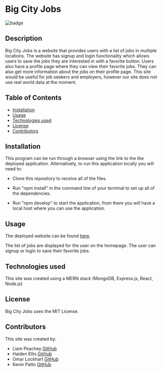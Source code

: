 # Big City Jobs
![badge](https://img.shields.io/badge/MIT-License-blue.svg)

## Description

Big City Jobs is a website that provides users with a list of jobs in multiple locations. The website has signup and login functionality which allows users to save the jobs they are interested in with a favorite button. Users also have a profile page where they can view their favorite jobs. They can also get more information about the jobs on their profile page. This site would be useful for job seekers and employers, however our site does not use real world data at the moment. 

## Table of Contents 

- [Installation](#installation)
- [Usage](#usage)
- [Technologies used](#technologies-used)
- [License](#license)
- [Contributors](#how-to-contribute)
 


## Installation

This program can be run through a browser using the link to the the deployed application. Alternatively, to run this application locally you will need to:

- Clone this repository to receive all of the files. 

- Run "npm install" in the command line of your terminal to set up all of the dependencies.

- Run "npm develop" to start the application, from there you will have a local host where you can use the application.


## Usage

The deployed website can be found [here](https://cryptic-gorge-45528-e8e049cdd22a.herokuapp.com/).

The list of jobs are displayed for the user on the homepage. The user can signup or login to save their favorite jobs. 

##  Technologies used

This site was created using a MERN stack (MongoDB, Express.js, React, Node.js)

## License

Big City Jobs uses the MIT License.

## Contributors

This site was created by:
- Liam Peachey [GitHub](https://github.com/ljpeach)
- Haiden Ellis [GitHub](https://github.com/ArsonistChoir)
- Omar Lockhart [GitHub](https://github.com/omes773)
- Kevin Patto [GitHub](https://github.com/kevinpatto)    





